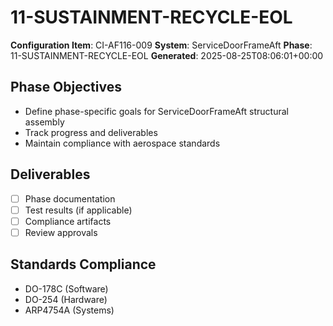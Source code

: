 # 11-SUSTAINMENT-RECYCLE-EOL

**Configuration Item**: CI-AF116-009
**System**: ServiceDoorFrameAft
**Phase**: 11-SUSTAINMENT-RECYCLE-EOL
**Generated**: 2025-08-25T08:06:01+00:00

## Phase Objectives
- Define phase-specific goals for ServiceDoorFrameAft structural assembly
- Track progress and deliverables
- Maintain compliance with aerospace standards

## Deliverables
- [ ] Phase documentation
- [ ] Test results (if applicable)
- [ ] Compliance artifacts
- [ ] Review approvals

## Standards Compliance
- DO-178C (Software)
- DO-254 (Hardware)
- ARP4754A (Systems)

